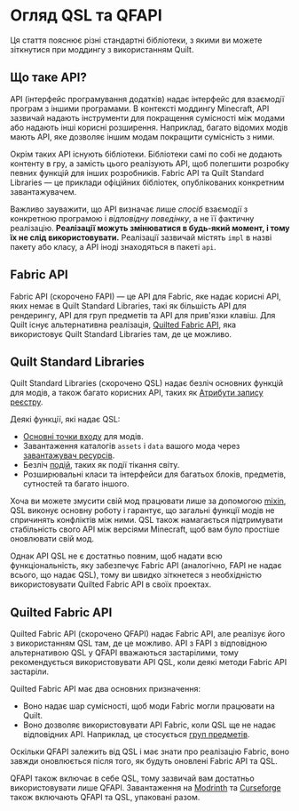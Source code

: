 # Огляд QSL та QFAPI

Ця стаття пояснює різні стандартні бібліотеки, з якими ви можете зіткнутися при моддингу з використанням Quilt.

## Що таке API?

API (інтерфейс програмування додатків) надає інтерфейс для взаємодії програм з іншими програмами. В контексті моддингу Minecraft, API зазвичай надають інструменти для покращення сумісності між модами або надають інші корисні розширення. Наприклад, багато відомих модів мають API, яке дозволяє іншим модам покращити сумісність з ними.

Окрім таких API існують бібліотеки. Бібліотеки самі по собі не додають контенту в гру, а замість цього реалізують API, щоб полегшити розробку певних функцій для інших розробників. Fabric API та Quilt Standard Libraries — це приклади офіційних бібліотек, опублікованих конкретним завантажувачем.

Важливо зауважити, що API визначає лише _спосіб_ взаємодії з конкретною програмою і _відповідну поведінку_, а не її фактичну реалізацію. **Реалізації можуть змінюватися в будь-який момент, і тому їх не слід використовувати.** Реалізації зазвичай містять `impl` в назві пакету або класу, а API іноді знаходяться в пакеті `api`.

## Fabric API

Fabric API (скорочено FAPI) — це API для Fabric, яке надає корисні API, яких немає в Quilt Standard Libraries, такі як більшість API для рендерингу, API для груп предметів та API для прив'язки клавіш. Для Quilt існує альтернативна реалізація, [Quilted Fabric API](#quilted-fabric-api), яка використовує Quilt Standard Libraries там, де це можливо.

## Quilt Standard Libraries

Quilt Standard Libraries (скорочено QSL) надає безліч основних функцій для модів, а також багато корисних API, таких як [Атрибути запису реєстру](../data/rea).

Деякі функції, які надає QSL:

- [Основні точки входу](sideness#on-mod-initializers) для модів.
- Завантаження каталогів `assets` і `data` вашого мода через [завантажувач ресурсів](../data/resource-loader).
- Безліч [подій](events), таких як події тікання світу.
- Розширювальні класи та інтерфейси для багатьох блоків, предметів, сутностей та багато іншого.

Хоча ви можете змусити свій мод працювати лише за допомогою [mixin](mixins), QSL виконує основну роботу і гарантує, що загальні функції модів не спричинять конфліктів між ними. QSL також намагається підтримувати стабільність свого API між версіями Minecraft, щоб вам було простіше оновлювати свій мод.

Однак API QSL не є достатньо повним, щоб надати всю функціональність, яку забезпечує Fabric API (аналогічно, FAPI не надає всього, що надає QSL), тому ви швидко зіткнетеся з необхідністю використовувати Quilted Fabric API в своїх проектах.

## Quilted Fabric API

Quilted Fabric API (скорочено QFAPI) надає Fabric API, але реалізує його з використанням QSL там, де це можливо. API з FAPI з відповідною альтернативою QSL у QFAPI вважаються застарілими, тому рекомендується використовувати API QSL, коли деякі методи Fabric API застаріли.

Quilted Fabric API має два основних призначення:

- Воно надає шар сумісності, щоб моди Fabric могли працювати на Quilt.
- Воно дозволяє використовувати API Fabric, коли QSL ще не надає відповідних API. Наприклад, це стосується [груп предметів](../items/first-item#adding-the-item-to-a-group).

Оскільки QFAPI залежить від QSL і має знати про реалізацію Fabric, воно завжди оновлюється після того, як будуть оновлені Fabric API та QSL.

QFAPI також включає в себе QSL, тому зазвичай вам достатньо використовувати лише QFAPI. Завантаження на [Modrinth](https://modrinth.com/mod/qsl) та [Curseforge](https://www.curseforge.com/minecraft/mc-mods/qsl) також включають QFAPI та QSL, упаковані разом.
